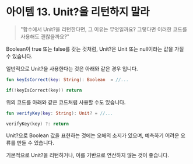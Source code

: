 # 아이템 13. Unit?을 리턴하지 말라

> "함수에서 Unit?을 리턴한다면, 그 이유는 무엇일까요? 그렇다면 이러한 코드를 사용해도 괜찮을까요?"

Boolean이 true 또는 false를 갖는 것처럼, Unit?은 Unit 또는 null이라는 값을 가질 수 있습니다.

일반적으로 Unit?을 사용한다는 것은 아래와 같은 경우 입니다.

```kotlin
fun keyIsCorrect(key: String): Boolean  = //...

if(!keyIsCorrect(key)) return
```

위의 코드를 아래와 같은 코드처럼 사용할 수도 있습니다.

```kotlin
fun verifyKey(key: String): Unit? = //...

verifyKey(key) ?: return
```

Unit?으로 Boolean 값을 표현하는 것에는 오해의 소지가 있으며, 예측하기 어려운 오류를 만들 수 있습니다.

기본적으로 Unit?을 리턴하거나, 이를 기반으로 연산하지 않는 것이 좋습니다.